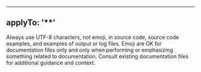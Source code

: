 <!--
Copyright (c) 2025 TRUSTEDGE LABS LLC
MPL-2.0: https://mozilla.org/MPL/2.0/
Project: trustedge — Privacy and trust at the edge.
GitHub: https://github.com/TrustEdge-Labs/trustedge
-->


---
applyTo: '**'
---
Always use UTF-8 characters, not emoji, in source code, source code examples, and examples of output or log files. Emoji are OK for documentation files only and only when performing or emphasizing something related to documentation. Consult existing documentation files for additional guidance and context.